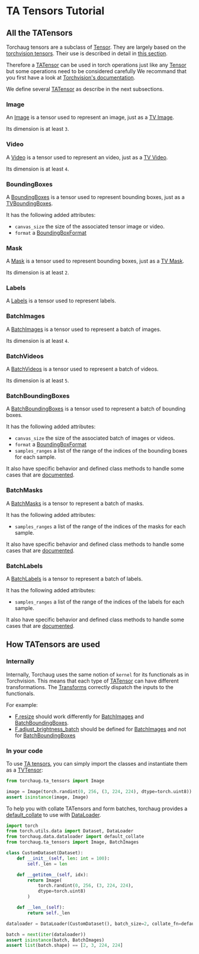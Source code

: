 # TA Tensors Tutorial

## All the TATensors

Torchaug tensors are a subclass of [Tensor](#torch.Tensor). They are largely based on the [torchvision tensors](#torchvision.tv_tensors.TVTensor). Their use is described in detail in [this section](#how-tatensors-are-used).

Therefore a [TATensor](#torchaug.ta_tensors.TATensor) can be used in torch operations just like any [Tensor](#torch.Tensor) but some operations need to be considered carefully We recommand that you first have a look at [Torchvision's documentation](https://pytorch.org/vision/stable/auto_examples/transforms/plot_tv_tensors.html#what-can-i-do-with-a-tvtensor).

We define several [TATensor](#torchaug.ta_tensors.TATensor) as describe in the next subsections.

### Image

An [Image](#torchaug.ta_tensors.Image) is a tensor used to represent an image, just as a [TV Image](#torchvision.tv_tensors.Image).

Its dimension is at least `3`.

### Video

A [Video](#torchaug.ta_tensors.Video) is a tensor used to represent an video, just as a [TV Video](#torchvision.tv_tensors.Video).

Its dimension is at least `4`.

### BoundingBoxes

A [BoundingBoxes](#torchaug.ta_tensors.BoundingBoxes) is a tensor used to represent bounding boxes, just as a [TVBoundingBoxes](#torchvision.tv_tensors.BoundingBoxes).

It has the following added attributes:
- `canvas_size` the size of the associated tensor image or video.
- `format` a [BoundingBoxFormat](#torchaug.ta_tensors.BoundingBoxFormat)

### Mask

A [Mask](#torchaug.ta_tensors.Mask) is a tensor used to represent bounding boxes, just as a [TV Mask](#torchvision.tv_tensors.Mask).

Its dimension is at least `2`.

### Labels

A [Labels](#torchaug.ta_tensors.Labels) is a tensor used to represent labels.

### BatchImages

A [BatchImages](#torchaug.ta_tensors.BatchImages) is a tensor used to represent a batch of images.

Its dimension is at least `4`.

### BatchVideos

A [BatchVideos](#torchaug.ta_tensors.BatchVideos) is a tensor used to represent a batch of videos.

Its dimension is at least `5`.

### BatchBoundingBoxes

A [BatchBoundingBoxes](#torchaug.ta_tensors.BatchBoundingBoxes) is a tensor used to represent a batch of bounding boxes.

It has the following added attributes:
- `canvas_size` the size of the associated batch of images or videos.
- `format` a [BoundingBoxFormat](#torchaug.ta_tensors.BoundingBoxFormat)
- `samples_ranges` a list of the range of the indices of the bounding boxes for each sample.

It also have specific behavior and defined class methods to handle some cases that are [documented](#torchaug.ta_tensors.BatchBoundingBoxes).

### BatchMasks

A [BatchMasks](#torchaug.ta_tensors.BatchMasks) is a tensor to represent a batch of masks.

It has the following added attributes:
- `samples_ranges` a list of the range of the indices of the masks for each sample.

It also have specific behavior and defined class methods to handle some cases that are [documented](#torchaug.ta_tensors.BatchMasks).

### BatchLabels

A [BatchLabels](#torchaug.ta_tensors.BatchLabels) is a tensor to represent a batch of labels.

It has the following added attributes:
- `samples_ranges` a list of the range of the indices of the labels for each sample.

It also have specific behavior and defined class methods to handle some cases that are [documented](#torchaug.ta_tensors.BatchLabels).

## How TATensors are used

### Internally

Internally, Torchaug uses the same notion of `kernel` for its functionals as in Torchvision. This means that each type of [TATensor](#torchaug.ta_tensors.TATensor) can have different transformations. The [Transforms](#torchaug.transforms.RandomApplyTransform) correctly dispatch the inputs to the functionals.

For example:
- [F.resize](#torchaug.transforms.functional.resize) should work differently for [BatchImages](#torchaug.ta_tensors.BatchImages) and [BatchBoundingBoxes](#torchaug.ta_tensors.BatchBoundingBoxes).
- [F.adjust_brightness_batch](#torchaug.transforms.functional.adjust_brightness_batch) should be defined for [BatchImages](#torchaug.ta_tensors.BatchImages) and not for [BatchBoundingBoxes](#torchaug.ta_tensors.BatchBoundingBoxes)

### In your code

To use [TA tensors](#torchaug.ta_tensors.TATensor), you can simply import the classes and instantiate them as a [TVTensor](#torchvision.tv_tensors.TVTensor):

```python
from torchaug.ta_tensors import Image

image = Image(torch.randint(0, 256, (3, 224, 224), dtype=torch.uint8))
assert isinstance(image, Image)
```

To help you with collate TATensors and form batches, torchaug provides a [default_collate](#torchaug.data.dataloader.default_collate) to use with [DataLoader](#torch.utils.data.DataLoader).

```python
import torch
from torch.utils.data import Dataset, DataLoader
from torchaug.data.dataloader import default_collate
from torchaug.ta_tensors import Image, BatchImages

class CustomDataset(Dataset):
    def __init__(self, len: int = 100):
        self._len = len

    def __getitem__(self, idx):
        return Image(
            torch.randint(0, 256, (3, 224, 224),
            dtype=torch.uint8)
        )

    def __len__(self):
        return self._len

dataloader = DataLoader(CustomDataset(), batch_size=2, collate_fn=default_collate)

batch = next(iter(dataloader))
assert isinstance(batch, BatchImages)
assert list(batch.shape) == [2, 3, 224, 224]
```
